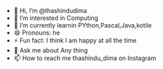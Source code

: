 - 👋 Hi, I’m @thashindudima
- 👀 I’m interested in Computing
- 🌱 I’m currently learnin PYthon,Pascal,Java,kotile 
- 😄 Pronouns: he
- ⚡ Fun fact: I think I am happy at all the time
- 💬 Ask me about Any thing
- 📫 How to reach me thashindu_dima on Instagram
